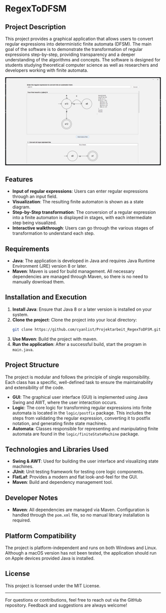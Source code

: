 # RegexToDFSM

## Project Description
This project provides a graphical application that allows users to convert regular expressions into deterministic finite automata (DFSM). The main goal of the software is to demonstrate the transformation of regular expressions step-by-step, providing transparency and a deeper understanding of the algorithms and concepts. The software is designed for students studying theoretical computer science as well as researchers and developers working with finite automata.

![regex_to_dfsm.png](src/resources/regex_to_dfsm.png) 

## Features
- **Input of regular expressions**: Users can enter regular expressions through an input field.
- **Visualization**: The resulting finite automaton is shown as a state diagram.
- **Step-by-Step transformation**: The conversion of a regular expression into a finite automaton is displayed in stages, with each intermediate step being visualized.
- **Interactive walkthrough**: Users can go through the various stages of transformation to understand each step.

## Requirements
- **Java**: The application is developed in Java and requires Java Runtime Environment (JRE) version 8 or later.
- **Maven**: Maven is used for build management. All necessary dependencies are managed through Maven, so there is no need to manually download them.

## Installation and Execution
1. **Install Java**: Ensure that Java 8 or a later version is installed on your system.
2. **Clone the project**: Clone the project into your local directory:
    ```bash
    git clone https://github.com/cyanlist/Projektarbeit_RegexToDFSM.git
    ```
3. **Use Maven**: Build the project with maven.
4. **Run the application**: After a successful build, start the program in `main.java`.

## Project Structure
The project is modular and follows the principle of single responsibility. Each class has a specific, well-defined task to ensure the maintainability and extensibility of the code.

- **GUI**: The graphical user interface (GUI) is implemented using Java Swing and AWT, where the user interaction occurs.
- **Logic**: The core logic for transforming regular expressions into finite automata is located in the `logic/postfix` package. This includes the steps from validating the regular expression, converting it to postfix notation, and generating finite state machines.
- **Automata**: Classes responsible for representing and manipulating finite automata are found in the `logic/finiteStateMachine` package.

## Technologies and Libraries Used
- **Swing & AWT**: Used for building the user interface and visualizing state machines.
- **JUnit**: Unit testing framework for testing core logic components.
- **FlatLaf**: Provides a modern and flat look-and-feel for the GUI.
- **Maven**: Build and dependency management tool.

## Developer Notes
- **Maven**: All dependencies are managed via Maven. Configuration is handled through the `pom.xml` file, so no manual library installation is required.

## Platform Compatibility
The project is platform-independent and runs on both Windows and Linux. Although a macOS version has not been tested, the application should run on Apple devices provided Java is installed.

## License
This project is licensed under the MIT License.  

---

For questions or contributions, feel free to reach out via the GitHub repository. Feedback and suggestions are always welcome!
